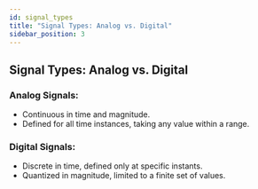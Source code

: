 ```yaml
---
id: signal_types
title: "Signal Types: Analog vs. Digital"
sidebar_position: 3
---
```


## Signal Types: Analog vs. Digital

### Analog Signals:
- Continuous in time and magnitude.
- Defined for all time instances, taking any value within a range.

### Digital Signals:
- Discrete in time, defined only at specific instants.
- Quantized in magnitude, limited to a finite set of values.
